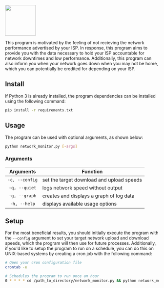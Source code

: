 <img src="https://user-images.githubusercontent.com/16360374/39081232-8f0e5384-44f2-11e8-83ac-59730ecd106a.png" height="100"/>

This program is motivated by the feeling of not recieving the network performance advertised by your ISP. In response, this program aims to provide you with the data necessary to hold your ISP accountable for network downtimes and low performance.
Additionally, this program can also inform you when your network goes down when you may not be home, which you can potentially be credited for depending on your ISP.

## Install
If Python 3 is already installed, the program dependencies can be installed using the following command:
```sh
pip install -r requirements.txt
```

## Usage
The program can be used with optional arguments, as shown below:
```sh
python network_monitor.py [-args]
```

### Arguments

| **Arguments**  | **Function**                              |
|:--------------:|-------------------------------------------|
| `-c, --config` | set the target download and upload speeds |
| `-q, --quiet`  | logs network speed without output         |
| `-g, --graph`  | creates and displays a graph of log data  |
| `-h, --help`   | displays available usage options          |


## Setup
For the most beneficial results, you should initially execute the program with the `--config` argument to set your target network upload and download speeds, which the program will then use for future processes.
Additionally, if you'd like to setup the program to run on a schedule, you can do this on UNIX-based systems by creating a cron job with the following command:

```sh
# Open your cron configuration file
crontab -e

# Schedules the program to run once an hour
0 * * * * cd /path_to_directory/network_monitor.py && python network_monitor.py -q
```
